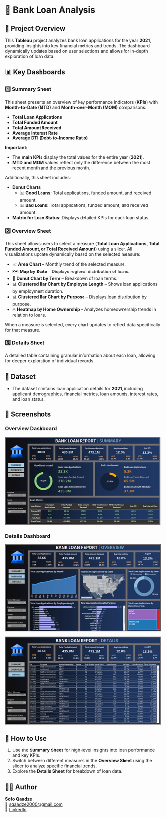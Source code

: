 # 🏦 Bank Loan Analysis  

## 📌 Project Overview  
This **Tableau** project analyzes bank loan applications for the year **2021**, providing insights into key financial metrics and trends. The dashboard dynamically updates based on user selections and allows for in-depth exploration of loan data.  

## 📊 Key Dashboards  

### **1️⃣ Summary Sheet**  
This sheet presents an overview of key performance indicators (**KPIs**) with **Month-to-Date (MTD)** and **Month-over-Month (MOM)** comparisons:  
- **Total Loan Applications**  
- **Total Funded Amount**  
- **Total Amount Received**  
- **Average Interest Rate**  
- **Average DTI (Debt-to-Income Ratio)**  

**Important:**  
- The **main KPIs** display the total values for the entire year (**2021**).  
- **MTD and MOM** values reflect only the difference between the most recent month and the previous month.  

Additionally, this sheet includes:  
- **Donut Charts**:  
  - 📊 **Good Loans**: Total applications, funded amount, and received amount.  
  - 📊 **Bad Loans**: Total applications, funded amount, and received amount.  
- **Matrix for Loan Status**: Displays detailed KPIs for each loan status.  

### **2️⃣ Overview Sheet**  
This sheet allows users to select a measure (**Total Loan Applications, Total Funded Amount, or Total Received Amount**) using a slicer. All visualizations update dynamically based on the selected measure:  
- 📈 **Area Chart** – Monthly trend of the selected measure.  
- 🗺️ **Map by State** – Displays regional distribution of loans.  
- 🍩 **Donut Chart by Term** – Breakdown of loan terms.  
- 📊 **Clustered Bar Chart by Employee Length** – Shows loan applications by employment duration.  
- 📊 **Clustered Bar Chart by Purpose** – Displays loan distribution by purpose.  
- 🔥 **Heatmap by Home Ownership** – Analyzes homeownership trends in relation to loans.  

When a measure is selected, every chart updates to reflect data specifically for that measure.  

### **3️⃣ Details Sheet**  
A detailed table containing granular information about each loan, allowing for deeper exploration of individual records.  

## 📂 Dataset  
- The dataset contains loan application details for **2021**, including applicant demographics, financial metrics, loan amounts, interest rates, and loan status.

## 📸 Screenshots  

### Overview Dashboard  
![Summery](https://github.com/sofoq/Bank-Loan-Analysis/blob/main/SUMMARY.png)  

### Details Dashboard  
![Overview](https://github.com/sofoq/Bank-Loan-Analysis/blob/main/OVERVIEW.png)  

![Details](https://github.com/sofoq/Bank-Loan-Analysis/blob/main/DETAILS.png)  


## 🚀 How to Use  
1. Use the **Summary Sheet** for high-level insights into loan performance and key KPIs.  
2. Switch between different measures in the **Overview Sheet** using the slicer to analyze specific financial trends.  
3. Explore the **Details Sheet** for breakdown of loan data.  

## 👩‍💻 Author  
**Sofo Qaadze**  
📧 sqaadze2000@gmail.com  
🔗 [LinkedIn](https://www.linkedin.com/in/sofo-qaadze-ba7895205/)  
